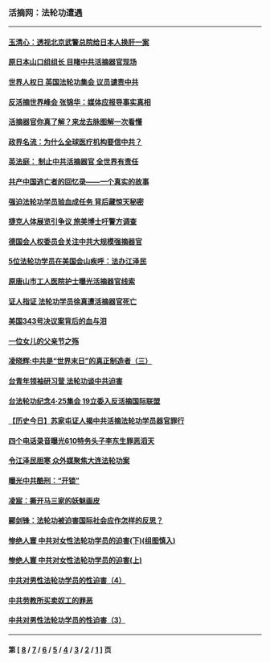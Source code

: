 ### 活摘网：法轮功遭遇
---
#### [玉清心：透视北京武警总院给日本人换肝一案](../../pages/nf5881/n13771978.md?10130430) 
#### [原日本山口组组长 目睹中共活摘器官现场](../../pages/nf5881/n13767360.md?10130430) 
#### [世界人权日 英国法轮功集会 议员谴责中共](../../pages/nf5881/n13431763.md?10130430) 
#### [反活摘世界峰会 张锦华：媒体应报导事实真相](../../pages/nf5881/n13278502.md?10130430) 
#### [活摘器官你真了解？来龙去脉图解一次看懂](../../pages/nf5881/n13013820.md?10130430) 
#### [政界名流：为什么全球医疗机构要信中共？](../../pages/nf5881/n11945479.md?10130430) 
#### [英法庭： 制止中共活摘器官 全世界有责任](../../pages/nf5881/n11330691.md?10130430) 
#### [共产中国逃亡者的回忆录——一个真实的故事](../../pages/nf5881/n10918649.md?10130430) 
#### [强迫法轮功学员验血成任务 背后藏惊天秘密](../../pages/nf5881/n4252384.md?10130430) 
#### [捷克人体展览引争议 旅美博士吁警方调查](../../pages/nf5881/n9429187.md?10130430) 
#### [德国会人权委员会关注中共大规模强摘器官](../../pages/nf5881/n8418950.md?10130430) 
#### [5位法轮功学员在美国会山疾呼：法办江泽民](../../pages/nf5881/n8101519.md?10130430) 
#### [原唐山市工人医院护士曝光活摘器官线索](../../pages/nf5881/n8076384.md?10130430) 
#### [证人指证 法轮功学员徐真遭活摘器官死亡](../../pages/nf5881/n8042467.md?10130430) 
#### [美国343号决议案背后的血与泪](../../pages/nf5881/n8020684.md?10130430) 
#### [一位女儿的父亲节之殇](../../pages/nf5881/n8014122.md?10130430) 
#### [凌晓辉:中共是“世界末日”的真正制造者（三）](../../pages/nf5881/n4210333.md?10130430) 
#### [台青年领袖研习营 法轮功谈中共迫害](../../pages/nf5881/n4141857.md?10130430) 
#### [台法轮功纪念4‧25集会 19立委入反活摘国际联盟](../../pages/nf5881/n4141821.md?10130430) 
#### [【历史今日】苏家屯证人揭中共活摘法轮功学员器官罪行](../../pages/nf5881/n4135912.md?10130430) 
#### [四个电话录音曝光610特务头子李东生罪恶滔天](../../pages/nf5881/n4040060.md?10130430) 
#### [令江泽民胆寒 众外媒聚焦大连法轮功案](../../pages/nf5881/n3932671.md?10130430) 
#### [曝光中共酷刑：“开锁”](../../pages/nf5881/n3889373.md?10130430) 
#### [凌宸：撕开马三家的妖魅画皮](../../pages/nf5881/n3849369.md?10130430) 
#### [郦剑锋：法轮功被迫害国际社会应作怎样的反思？](../../pages/nf5881/n3824560.md?10130430) 
#### [惨绝人寰 中共对女性法轮功学员的迫害(下)(组图慎入)](../../pages/nf5881/n3816285.md?10130430) 
#### [惨绝人寰 中共对女性法轮功学员的迫害(上)](../../pages/nf5881/n3815374.md?10130430) 
#### [中共对男性法轮功学员的性迫害（4）](../../pages/nf5881/n3769144.md?10130430) 
#### [中共劳教所买卖奴工的罪恶](../../pages/nf5881/n3769378.md?10130430) 
#### [中共对男性法轮功学员的性迫害（3）](../../pages/nf5881/n3768231.md?10130430) 

---
#### 第 [ [8](./8.md?10130430) / [7](./7.md?10130430) / [6](./6.md?10130430) / [5](./5.md?10130430) / [4](./4.md?10130430) / [3](./3.md?10130430) / [2](./2.md?10130430) / [1](./1.md?10130430) ] 页
